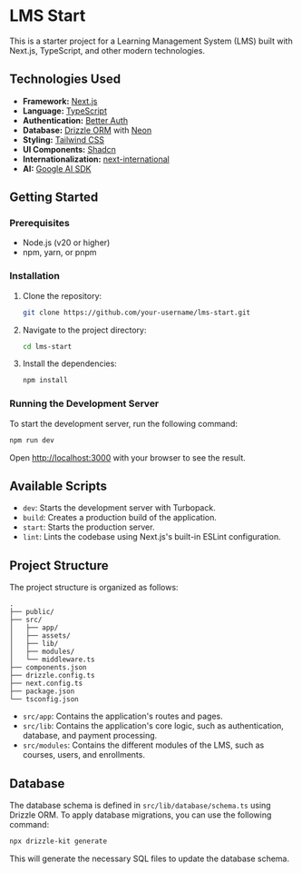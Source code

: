 # LMS Start

This is a starter project for a Learning Management System (LMS) built with Next.js, TypeScript, and other modern technologies.

## Technologies Used

- **Framework:** [Next.js](https://nextjs.org/)
- **Language:** [TypeScript](https://www.typescriptlang.org/)
- **Authentication:** [Better Auth](https://better-auth.com/)
- **Database:** [Drizzle ORM](https://orm.drizzle.team/) with [Neon](https://neon.tech/)
- **Styling:** [Tailwind CSS](https://tailwindcss.com/)
- **UI Components:** [Shadcn](https://ui.shadcn.com/)
- **Internationalization:** [next-international](https://github.com/QuiiBz/next-international)
- **AI:** [Google AI SDK](https://ai.google.dev/)

## Getting Started

### Prerequisites

- Node.js (v20 or higher)
- npm, yarn, or pnpm

### Installation

1. Clone the repository:
   ```bash
   git clone https://github.com/your-username/lms-start.git
   ```
2. Navigate to the project directory:
   ```bash
   cd lms-start
   ```
3. Install the dependencies:
   ```bash
   npm install
   ```

### Running the Development Server

To start the development server, run the following command:

```bash
npm run dev
```

Open [http://localhost:3000](http://localhost:3000) with your browser to see the result.

## Available Scripts

- `dev`: Starts the development server with Turbopack.
- `build`: Creates a production build of the application.
- `start`: Starts the production server.
- `lint`: Lints the codebase using Next.js's built-in ESLint configuration.

## Project Structure

The project structure is organized as follows:

```
.
├── public/
├── src/
│   ├── app/
│   ├── assets/
│   ├── lib/
│   ├── modules/
│   └── middleware.ts
├── components.json
├── drizzle.config.ts
├── next.config.ts
├── package.json
└── tsconfig.json
```

- `src/app`: Contains the application's routes and pages.
- `src/lib`: Contains the application's core logic, such as authentication, database, and payment processing.
- `src/modules`: Contains the different modules of the LMS, such as courses, users, and enrollments.

## Database

The database schema is defined in `src/lib/database/schema.ts` using Drizzle ORM. To apply database migrations, you can use the following command:

```bash
npx drizzle-kit generate
```

This will generate the necessary SQL files to update the database schema.

